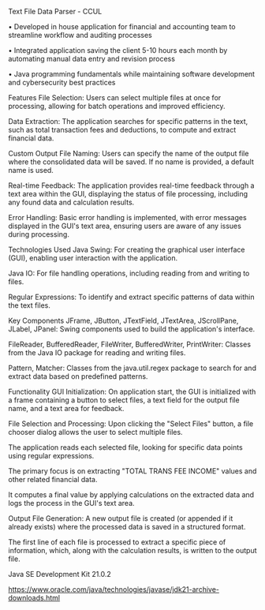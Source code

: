 Text File Data Parser - CCUL

•	Developed in house application for financial and accounting team to streamline workflow and auditing processes

•	Integrated application saving the client 5-10 hours each month by automating manual data entry and revision process

•	Java programming fundamentals while maintaining software development and cybersecurity best practices





Features
File Selection: Users can select multiple files at once for processing, allowing for batch operations and improved efficiency.

Data Extraction: The application searches for specific patterns in the text, such as total transaction fees and deductions, to compute and extract financial data.

Custom Output File Naming: Users can specify the name of the output file where the consolidated data will be saved. If no name is provided, a default name is used.

Real-time Feedback: The application provides real-time feedback through a text area within the GUI, displaying the status of file processing, including any found data and calculation results.

Error Handling: Basic error handling is implemented, with error messages displayed in the GUI's text area, ensuring users are aware of any issues during processing.





Technologies Used
Java Swing: For creating the graphical user interface (GUI), enabling user interaction with the application.

Java IO: For file handling operations, including reading from and writing to files.

Regular Expressions: To identify and extract specific patterns of data within the text files.






Key Components
JFrame, JButton, JTextField, JTextArea, JScrollPane, JLabel, JPanel: Swing components used to build the application's interface.

FileReader, BufferedReader, FileWriter, BufferedWriter, PrintWriter: Classes from the Java IO package for reading and writing files.

Pattern, Matcher: Classes from the java.util.regex package to search for and extract data based on predefined patterns.






Functionality
GUI Initialization: On application start, the GUI is initialized with a frame containing a button to select files, a text field for the output file name, and a text area for feedback.

File Selection and Processing:
Upon clicking the "Select Files" button, a file chooser dialog allows the user to select multiple files.

The application reads each selected file, looking for specific data points using regular expressions. 

The primary focus is on extracting "TOTAL TRANS FEE INCOME" values and other related financial data.

It computes a final value by applying calculations on the extracted data and logs the process in the GUI's text area.

Output File Generation:
A new output file is created (or appended if it already exists) where the processed data is saved in a structured format.

The first line of each file is processed to extract a specific piece of information, which, along with the calculation results, is written to the output file.

Java SE Development Kit 21.0.2

https://www.oracle.com/java/technologies/javase/jdk21-archive-downloads.html
